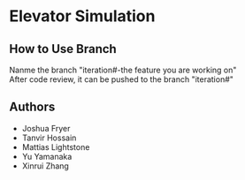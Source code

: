 # Elevator Simulation

## How to Use Branch
Nanme the branch "iteration#-the feature you are working on"  
After code review, it can be pushed to the branch "iteration#"

## Authors
- Joshua Fryer
- Tanvir Hossain
- Mattias Lightstone
- Yu Yamanaka
- Xinrui Zhang

